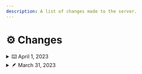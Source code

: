 ```yaml
---
description: A list of changes made to the server.
---
```


# ⚙ Changes

<details>

<summary>⌨️ April 1, 2023</summary>

* Added ic and ooc chat modes. Do `/chat mode [mode]` to switch between them.
  * Parentheses will automatically be added to messages in ooc mode.
* Added Discord server chat.
  * Communicate to the server from Discord in the designated channel.
  * Messages sent in Discord will automatically have parentheses added to them.
* Re-added journalling with `/journal`.
* Added the `/clan members` command to see all the members of a clan. (thanks, AceDroo)
* Added the `/map` command to get the url for the squaremap.
* Fixed issue with stray NBT tags on traded items. (thanks, RegularPandaLoL and MiystiFi)
* Fixed issue where capling racial ability would trigger when dismounting or on a ladder. (thanks, Endlan)
* Fixed issue where depth strider would negatively interact with the nymph racial ability. (thanks, Txckie_)


</details>

<details>

<summary>🪶 March 31, 2023</summary>

* Added rewritten chat system.
* Added the clan system, which can be accessed with `/clan`. Use this system to group up and form alliances.
* Added the quest system. Do `/q` to access the quest system.
* Changed race attributes.
* Added character attributes.
* Many, many other various changes.

<!---->

* Added technology (not ready for use).
* Added magic.
  * Sneak + right click on an enchanting table with a stick to craft a wand.

</details>
